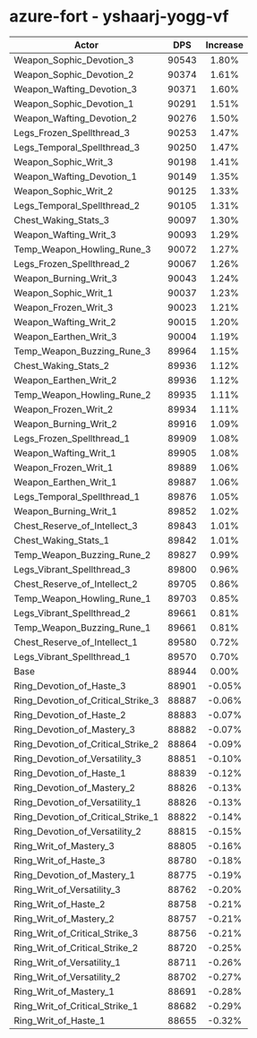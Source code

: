 # azure-fort - yshaarj-yogg-vf
| Actor | DPS | Increase |
|---|:---:|:---:|
|Weapon_Sophic_Devotion_3|90543|1.80%|
|Weapon_Sophic_Devotion_2|90374|1.61%|
|Weapon_Wafting_Devotion_3|90371|1.60%|
|Weapon_Sophic_Devotion_1|90291|1.51%|
|Weapon_Wafting_Devotion_2|90276|1.50%|
|Legs_Frozen_Spellthread_3|90253|1.47%|
|Legs_Temporal_Spellthread_3|90250|1.47%|
|Weapon_Sophic_Writ_3|90198|1.41%|
|Weapon_Wafting_Devotion_1|90149|1.35%|
|Weapon_Sophic_Writ_2|90125|1.33%|
|Legs_Temporal_Spellthread_2|90105|1.31%|
|Chest_Waking_Stats_3|90097|1.30%|
|Weapon_Wafting_Writ_3|90093|1.29%|
|Temp_Weapon_Howling_Rune_3|90072|1.27%|
|Legs_Frozen_Spellthread_2|90067|1.26%|
|Weapon_Burning_Writ_3|90043|1.24%|
|Weapon_Sophic_Writ_1|90037|1.23%|
|Weapon_Frozen_Writ_3|90023|1.21%|
|Weapon_Wafting_Writ_2|90015|1.20%|
|Weapon_Earthen_Writ_3|90004|1.19%|
|Temp_Weapon_Buzzing_Rune_3|89964|1.15%|
|Chest_Waking_Stats_2|89936|1.12%|
|Weapon_Earthen_Writ_2|89936|1.12%|
|Temp_Weapon_Howling_Rune_2|89935|1.11%|
|Weapon_Frozen_Writ_2|89934|1.11%|
|Weapon_Burning_Writ_2|89916|1.09%|
|Legs_Frozen_Spellthread_1|89909|1.08%|
|Weapon_Wafting_Writ_1|89905|1.08%|
|Weapon_Frozen_Writ_1|89889|1.06%|
|Weapon_Earthen_Writ_1|89887|1.06%|
|Legs_Temporal_Spellthread_1|89876|1.05%|
|Weapon_Burning_Writ_1|89852|1.02%|
|Chest_Reserve_of_Intellect_3|89843|1.01%|
|Chest_Waking_Stats_1|89842|1.01%|
|Temp_Weapon_Buzzing_Rune_2|89827|0.99%|
|Legs_Vibrant_Spellthread_3|89800|0.96%|
|Chest_Reserve_of_Intellect_2|89705|0.86%|
|Temp_Weapon_Howling_Rune_1|89703|0.85%|
|Legs_Vibrant_Spellthread_2|89661|0.81%|
|Temp_Weapon_Buzzing_Rune_1|89661|0.81%|
|Chest_Reserve_of_Intellect_1|89580|0.72%|
|Legs_Vibrant_Spellthread_1|89570|0.70%|
|Base|88944|0.00%|
|Ring_Devotion_of_Haste_3|88901|-0.05%|
|Ring_Devotion_of_Critical_Strike_3|88887|-0.06%|
|Ring_Devotion_of_Haste_2|88883|-0.07%|
|Ring_Devotion_of_Mastery_3|88882|-0.07%|
|Ring_Devotion_of_Critical_Strike_2|88864|-0.09%|
|Ring_Devotion_of_Versatility_3|88851|-0.10%|
|Ring_Devotion_of_Haste_1|88839|-0.12%|
|Ring_Devotion_of_Mastery_2|88826|-0.13%|
|Ring_Devotion_of_Versatility_1|88826|-0.13%|
|Ring_Devotion_of_Critical_Strike_1|88822|-0.14%|
|Ring_Devotion_of_Versatility_2|88815|-0.15%|
|Ring_Writ_of_Mastery_3|88805|-0.16%|
|Ring_Writ_of_Haste_3|88780|-0.18%|
|Ring_Devotion_of_Mastery_1|88775|-0.19%|
|Ring_Writ_of_Versatility_3|88762|-0.20%|
|Ring_Writ_of_Haste_2|88758|-0.21%|
|Ring_Writ_of_Mastery_2|88757|-0.21%|
|Ring_Writ_of_Critical_Strike_3|88756|-0.21%|
|Ring_Writ_of_Critical_Strike_2|88720|-0.25%|
|Ring_Writ_of_Versatility_1|88711|-0.26%|
|Ring_Writ_of_Versatility_2|88702|-0.27%|
|Ring_Writ_of_Mastery_1|88691|-0.28%|
|Ring_Writ_of_Critical_Strike_1|88682|-0.29%|
|Ring_Writ_of_Haste_1|88655|-0.32%|
